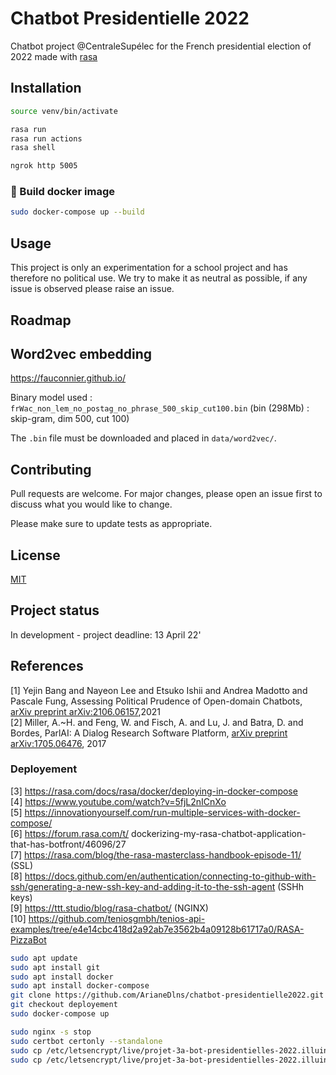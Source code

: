 # Chatbot Presidentielle 2022
Chatbot project @CentraleSupélec for the French presidential election of 2022 made with [rasa](https://rasa.com/)

## Installation
```bash 
source venv/bin/activate
```

```bash 
rasa run 
rasa run actions
rasa shell
```

```bash 
ngrok http 5005
```
### :whale: Build docker image

```bash
sudo docker-compose up --build
```

## Usage
This project is only an experimentation for a school project and has therefore no political use. We try to make it as neutral as possible, if any issue is observed please raise an issue. 

## Roadmap

## Word2vec embedding

https://fauconnier.github.io/

Binary model used : `frWac_non_lem_no_postag_no_phrase_500_skip_cut100.bin` (bin (298Mb) : skip-gram, dim 500, cut 100)

The `.bin` file must be downloaded and placed in `data/word2vec/`.


## Contributing
Pull requests are welcome. For major changes, please open an issue first to discuss what you would like to change.

Please make sure to update tests as appropriate.

## License
[MIT]()

## Project status
In development - project deadline: 13 April 22'

## References
[1] Yejin Bang and Nayeon Lee and Etsuko Ishii and Andrea Madotto and Pascale Fung, Assessing Political Prudence of Open-domain Chatbots, [arXiv preprint arXiv:2106.06157](https://arxiv.org/abs/2106.06157),2021  
[2] Miller, A.~H. and Feng, W. and Fisch, A. and Lu, J. and Batra, D. and Bordes, ParlAI: A Dialog Research Software Platform, [arXiv preprint arXiv:1705.06476](https://arxiv.org/abs/2004.13637), 2017  

### Deployement 
[3] https://rasa.com/docs/rasa/docker/deploying-in-docker-compose  
[4] https://www.youtube.com/watch?v=5fjL2nICnXo  
[5] https://innovationyourself.com/run-multiple-services-with-docker-compose/  
[6] https://forum.rasa.com/t/ dockerizing-my-rasa-chatbot-application-that-has-botfront/46096/27  
[7] https://rasa.com/blog/the-rasa-masterclass-handbook-episode-11/ (SSL)  
[8] https://docs.github.com/en/authentication/connecting-to-github-with-ssh/generating-a-new-ssh-key-and-adding-it-to-the-ssh-agent (SSHh keys)  
[9] https://ttt.studio/blog/rasa-chatbot/ (NGINX)  
[10] https://github.com/teniosgmbh/tenios-api-examples/tree/e4e14cbc418d2a92ab7e3562b4a09128b61717a0/RASA-PizzaBot

```bash 
sudo apt update
sudo apt install git
sudo apt install docker
sudo apt install docker-compose
git clone https://github.com/ArianeDlns/chatbot-presidentielle2022.git
git checkout deployement 
sudo docker-compose up
```

```bash
sudo nginx -s stop
sudo certbot certonly --standalone
sudo cp /etc/letsencrypt/live/projet-3a-bot-presidentielles-2022.illuin-tech.com/fullchain.pem ./certs
sudo cp /etc/letsencrypt/live/projet-3a-bot-presidentielles-2022.illuin-tech.com/privkey.pem ./certs
```
